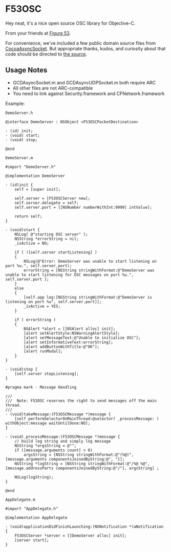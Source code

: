 # F53OSC

Hey neat, it's a nice open source OSC library for Objective-C.

From your friends at [Figure 53](http://figure53.com).

For convenience, we've included a few public domain source files from [CocoaAsyncSocket](https://github.com/robbiehanson/CocoaAsyncSocket).  But appropriate thanks, kudos, and curiosity about that code should be directed to [the source](https://github.com/robbiehanson/CocoaAsyncSocket).

## Usage Notes

- GCDAsyncSocket.m and GCDAsyncUDPSocket.m both require ARC
- All other files are not ARC-compatible
- You need to link against Security.framework and CFNetwork.framework

Example:

`DemoServer.h`

```objc
@interface DemoServer : NSObject <F53OSCPacketDestination>

- (id) init;
- (void) start;
- (void) stop;

@end
```

`DemoServer.m`

```objc
#import "DemoServer.h"

@implementation DemoServer

- (id)init {
    self = [super init];

    self.server = [F53OSCServer new];
    self.server.delegate = self;
    self.server.port = [[NSNumber numberWithInt:9999] intValue];

    return self;
}

- (void)start {
    NSLog( @"starting OSC server" );
    NSString *errorString = nil;
    _isActive = NO;

    if ( ![self.server startListening] )
    {
        NSLog(@"Error: DemoServer was unable to start listening on port %u.", self.server.port);
        errorString = [NSString stringWithFormat:@"DemoServer was unable to start listening for OSC messages on port %u.", self.server.port ];
    }
    else
    {
        [self.app log:[NSString stringWithFormat:@"DemoServer is listening on port %u", self.server.port]];
        _isActive = YES;
    }

    if ( errorString )
    {
        NSAlert *alert = [[NSAlert alloc] init];
        [alert setAlertStyle:NSWarningAlertStyle];
        [alert setMessageText:@"Unable to initialize OSC"];
        [alert setInformativeText:errorString];
        [alert addButtonWithTitle:@"OK"];
        [alert runModal];
    }
}

- (void)stop {
    [self.server stopListening];
}

#pragma mark - Message Handling

///
///  Note: F53OSC reserves the right to send messages off the main thread.
///
- (void)takeMessage:(F53OSCMessage *)message {
    [self performSelectorOnMainThread:@selector( _processMessage: ) withObject:message waitUntilDone:NO];
}

- (void)_processMessage:(F53OSCMessage *)message {
    // build log string and simply log message
    NSString *argsString = @"";
    if ([message.arguments count] > 0)
        argsString = [NSString stringWithFormat:@"(%@)",[message.arguments componentsJoinedByString:@", "]];
    NSString *logString = [NSString stringWithFormat:@"/%@ %@", [message.addressParts componentsJoinedByString:@"/"], argsString] ;

    NSLog(logString);
}

@end
```

`AppDelegate.m`

```objc
#import "AppDelegate.h"

@implementation AppDelegate

- (void)applicationDidFinishLaunching:(NSNotification *)aNotification {
    F53OSCServer *server = [[DemoServer alloc] init];
    [server start];
}
```



